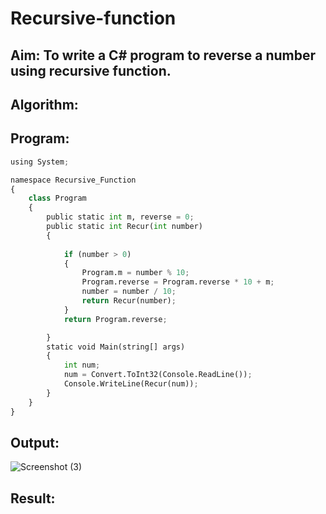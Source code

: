 # Recursive-function

## Aim: To write a C# program to reverse a number using recursive function.

## Algorithm:

## Program:
```python
using System;

namespace Recursive_Function
{
    class Program
    {
        public static int m, reverse = 0;
        public static int Recur(int number)
        {
            
            if (number > 0)
            {
                Program.m = number % 10;
                Program.reverse = Program.reverse * 10 + m;
                number = number / 10;
                return Recur(number);
            }
            return Program.reverse;

        }
        static void Main(string[] args)
        {
            int num;
            num = Convert.ToInt32(Console.ReadLine());
            Console.WriteLine(Recur(num));
        }
    }
}
```

## Output:
![Screenshot (3)](https://user-images.githubusercontent.com/75235167/170472116-4927ded1-a547-496a-9e2e-35b3ca08c68b.png)


## Result:

